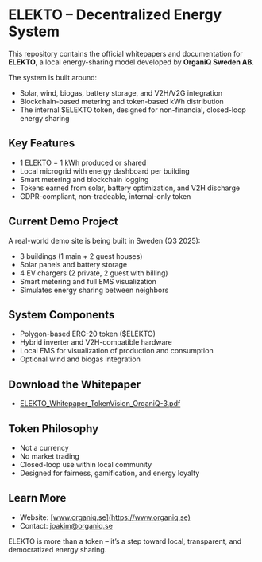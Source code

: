 # ELEKTO – Decentralized Energy System

This repository contains the official whitepapers and documentation for **ELEKTO**, a local energy-sharing model developed by **OrganiQ Sweden AB**.

The system is built around:
- Solar, wind, biogas, battery storage, and V2H/V2G integration
- Blockchain-based metering and token-based kWh distribution
- The internal $ELEKTO token, designed for non-financial, closed-loop energy sharing

## Key Features

- 1 ELEKTO = 1 kWh produced or shared
- Local microgrid with energy dashboard per building
- Smart metering and blockchain logging
- Tokens earned from solar, battery optimization, and V2H discharge
- GDPR-compliant, non-tradeable, internal-only token

## Current Demo Project

A real-world demo site is being built in Sweden (Q3 2025):
- 3 buildings (1 main + 2 guest houses)
- Solar panels and battery storage
- 4 EV chargers (2 private, 2 guest with billing)
- Smart metering and full EMS visualization
- Simulates energy sharing between neighbors

## System Components

- Polygon-based ERC-20 token ($ELEKTO)
- Hybrid inverter and V2H-compatible hardware
- Local EMS for visualization of production and consumption
- Optional wind and biogas integration

## Download the Whitepaper

- [ELEKTO_Whitepaper_TokenVision_OrganiQ-3.pdf](ELEKTO_Whitepaper_TokenVision_OrganiQ-3.pdf)

## Token Philosophy

- Not a currency
- No market trading
- Closed-loop use within local community
- Designed for fairness, gamification, and energy loyalty

## Learn More

- Website: [www.organiq.se](https://www.organiq.se)
- Contact: [joakim@organiq.se](mailto:joakim@organiq.se)

ELEKTO is more than a token – it’s a step toward local, transparent, and democratized energy sharing.

